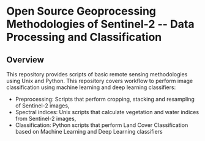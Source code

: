 # Open Source Geoprocessing Methodologies of Sentinel-2 -- Data Processing and Classification
## Overview
This repository provides scripts of basic remote sensing methodologies using Unix and Python. This repository covers workflow to perform image classification using machine learning and deep learning classifiers:

* Preprocessing: Scripts that perform cropping, stacking and resampling of Sentinel-2 images,
* Spectral indices: Unix scripts that calculate vegetation and water indices from Sentinel-2 images,
* Classification: Python scripts that perform Land Cover Classification based on Machine Learning and Deep Learning classifiers
